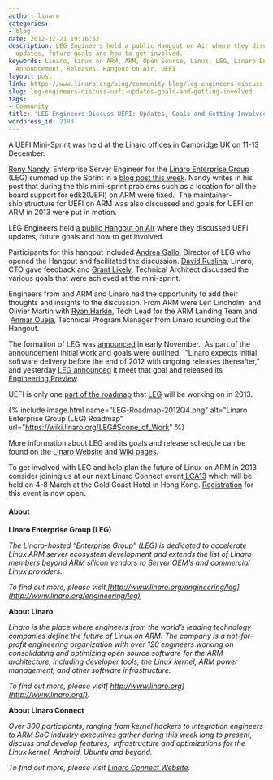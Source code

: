 ```yaml
---
author: linaro
categories:
- blog
date: 2012-12-21 19:16:52
description: LEG Engineers held a public Hangout on Air where they discussed UEFI
  updates, future goals and how to get involved.
keywords: Linaro, Linux on ARM, ARM, Open Source, Linux, LEG, Linaro Enterprise Group,
  Announcement, Releases, Hangout on Air, UEFI
layout: post
link: https://www.linaro.org/blog/community-blog/leg-engineers-discuss-uefi-updates-goals-and-getting-involved/
slug: leg-engineers-discuss-uefi-updates-goals-and-getting-involved
tags:
- Community
title: 'LEG Engineers Discuss UEFI: Updates, Goals and Getting Involved'
wordpress_id: 2183
---
```


A UEFI Mini-Sprint was held at the Linaro offices in Cambridge UK on 11-13 December.

[Rony Nandy](http://www.linaro.org/linux-on-arm/meet-the-team/rony-nandy/), Enterprise Server Engineer for the [Linaro Enterprise Group](http://www.linaro.org/engineering/leg) (LEG) summed up the Sprint in a [blog post this week](http://www.linaro.org/2012/12/19/uefi-mini-sprint-at-cambridge-from-11-13-dec-2012/). Nandy writes in his post that during the this mini-sprint problems such as a location for all the board support for edk2(UEFI) on ARM were fixed.  The maintainer-ship structure for UEFI on ARM was also discussed and goals for UEFI on ARM in 2013 were put in motion.

LEG Engineers held [a public Hangout on Air](http://youtu.be/hSnXW3DjQ4I) where they discussed UEFI updates, future goals and how to get involved.



Participants for this hangout included [Andrea Gallo](http://www.linaro.org/linux-on-arm/meet-the-team/andrea-gallo/), Director of LEG who opened the Hangout and facilitated the discussion. [David Rusling](http://www.linaro.org/linux-on-arm/meet-the-team/david-a-rusling/), Linaro, CTO gave feedback and [Grant Likely](http://www.linaro.org/linux-on-arm/meet-the-team/grant-likely/), Technical Architect discussed the various goals that were achieved at the mini-sprint.

Engineers from and ARM and Linaro had the opportunity to add their thoughts and insights to the discussion. From ARM were Leif Lindholm  and Olivier Martin with [Ryan Harkin](http://www.linaro.org/linux-on-arm/meet-the-team/ryan-harkin/), Tech Lead for the ARM Landing Team and  [Anmar Oueja](http://www.linaro.org/linux-on-arm/meet-the-team/anmar-oueja/), Technical Program Manager from Linaro rounding out the Hangout.

The formation of LEG was [announced](http://www.linaro.org/news/industry-leaders-collaborate-to-accelerate-software-ecosystem-for-arm-servers-and-join-linaro/en/) in early November.  As part of the announcement initial work and goals were outlined.  "Linaro expects initial software delivery before the end of 2012 with ongoing releases thereafter," and yesterday [LEG announced](http://www.linaro.org/2012/12/20/linaro-enterprise-group-leg-releases-its-12-12-engineering-preview/) it meet that goal and released its [Engineering Preview](https://wiki.linaro.org/LEG/Engineering/Releases/12.12).

UEFI is only one [part of the roadmap](https://wiki.linaro.org/LEG#Scope_of_Work) that [LEG](http://www.linaro.org/engineering/leg) will be working on in 2013.

{% include image.html name="LEG-Roadmap-2012Q4.png" alt="Linaro Enterprise Group (LEG) Roadmap" url="https://wiki.linaro.org/LEG#Scope_of_Work" %}

More information about LEG and its goals and release schedule can be found on the [Linaro Website](http://www.linaro.org/engineering/leg) and [Wiki pages](https://wiki.linaro.org/LEG).

To get involved with LEG and help plan the future of Linux on ARM in 2013 consider joining us at our next Linaro Connect event[ LCA13](http://www.linaro.org/connect) which will be held on 4-8 March at the Gold Coast Hotel in Hong Kong. [Registration](http://linaro.eventbrite.co.uk/) for this event is now open.


#### About


**Linaro Enterprise Group (LEG)**

_The Linaro-hosted “Enterprise Group” (LEG) is dedicated to accelerate Linux ARM server ecosystem development and extends the list of Linaro members beyond ARM silicon vendors to Server OEM’s and commercial Linux providers._

_To find out more, please visit[ ](http://www.linaro.org/)[http://www.linaro.org/engineering/leg](http://www.linaro.org/engineering/leg)_

**About Linaro**

_Linaro is the place where engineers from the world’s leading technology companies define the future of Linux on ARM. The company is a not-for-profit engineering organization with over 120 engineers working on consolidating and optimizing open source software for the ARM architecture, including developer tools, the Linux kernel, ARM power management, and other software infrastructure._

_To find out more, please visit[ http://www.linaro.org](http://www.linaro.org/)._

**About Linaro Connect**

_Over 300 participants, ranging from kernel hackers to integration engineers to ARM SoC industry executives gather during this week long to present, discuss and develop features,  infrastructure and optimizations for the Linux kernel, Android, Ubuntu and beyond._

_To find out more, please visit [Linaro Connect Website](http://www.linaro.org/connect)._